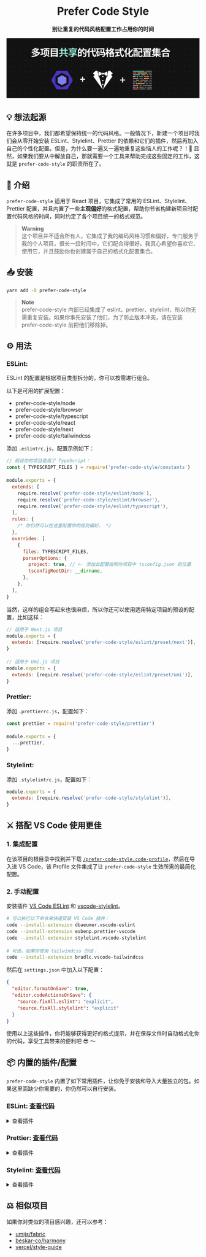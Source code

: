 <div align="center">

# Prefer Code Style

**别让重复的代码风格配置工作占用你的时间**

</div>

![看不到图片？你可能需要开 VPN 加速。](/social-preview.png)

## 💡 想法起源

在许多项目中，我们都希望保持统一的代码风格。一般情况下，新建一个项目时我们会从零开始安装 ESLint、Stylelint、Prettier 的依赖和它们的插件，然后再加入自己的个性化配置。但是，为什么要一遍又一遍地重复这些恼人的工作呢？！🤔 显然，如果我们要从中解放自己，那就需要一个工具来帮助完成这些固定的工作，这就是 `prefer-code-style` 的职责所在了。

## 📜 介绍

`prefer-code-style` 适用于 React 项目，它集成了常用的 ESLint、Stylelint、Prettier 配置，并且内置了一些**主观偏好**的格式配置，帮助你节省构建新项目时配置代码风格的时间，同时约定了各个项目统一的格式规范。

> **Warning**  
> 这个项目并不适合所有人，它集成了我的编码风格习惯和偏好，专门服务于我的个人项目，很长一段时间中，它们配合得很好。我真心希望你喜欢它、使用它，并且鼓励你也创建属于自己的格式化配置集合。

## 📥 安装

```bash
yarn add -D prefer-code-style
```

> **Note**  
> prefer-code-style 内部已经集成了 eslint、prettier、stylelint，所以你无需重复安装。如果你事先安装了他们，为了防止版本冲突，请在安装 prefer-code-style 前把他们移除掉。

## ⚙ 用法

### ESLint:

ESLint 的配置是根据项目类型拆分的，你可以按需进行组合。

以下是可用的扩展配置：

- prefer-code-style/node
- prefer-code-style/browser
- prefer-code-style/typescript
- prefer-code-style/react
- prefer-code-style/next
- prefer-code-style/tailwindcss

添加 `.eslintrc.js`，配置示例如下：

```js
// 假设你的项目使用了 TypeScript：
const { TYPESCRIPT_FILES } = require('prefer-code-style/constants')

module.exports = {
  extends: [
    require.resolve('prefer-code-style/eslint/node'),
    require.resolve('prefer-code-style/eslint/browser'),
    require.resolve('prefer-code-style/eslint/typescript'),
  ],
  rules: {
    /* 你仍然可以在这里配置你的规则偏好。 */
  },
  overrides: [
    {
      files: TYPESCRIPT_FILES,
      parserOptions: {
        project: true, // <- 添加此配置指明你项目中 tsconfig.json 的位置
        tsconfigRootDir: __dirname,
      },
    },
  ],
}
```

当然，这样的组合写起来也很麻烦，所以你还可以使用适用特定项目的预设的配置，比如这样：

```js
// 适用于 Next.js 项目
module.exports = {
  extends: [require.resolve('prefer-code-style/eslint/preset/next')],
}

// 适用于 Umi.js 项目
module.exports = {
  extends: [require.resolve('prefer-code-style/eslint/preset/umi')],
}
```

### Prettier:

添加 `.prettierrc.js`，配置如下：

```js
const prettier = require('prefer-code-style/prettier')

module.exports = {
  ...prettier,
}
```

### Stylelint:

添加 `.stylelintrc.js`，配置如下：

```js
module.exports = {
  extends: [require.resolve('prefer-code-style/stylelint')],
}
```

## ⚔️ 搭配 VS Code 使用更佳

### 1. 集成配置

在该项目的根目录中找到并下载 [`/prefer-code-style.code-profile`](./prefer-code-style.code-profile)，然后在导入进 VS Code，该 Profile 文件集成了让 `prefer-code-style` 生效所需的最简化配置。

### 2. 手动配置

安装插件 [VS Code ESLint](https://marketplace.visualstudio.com/items?itemName=dbaeumer.vscode-eslint) 和 [vscode-stylelint](https://marketplace.visualstudio.com/items?itemName=stylelint.vscode-stylelint)。

```bash
# 可以执行以下命令来快速安装 VS Code 插件：
code --install-extension dbaeumer.vscode-eslint
code --install-extension esbenp.prettier-vscode
code --install-extension stylelint.vscode-stylelint

# 可选，如果你使用 tailwindcss 的话：
code --install-extension bradlc.vscode-tailwindcss
```

然后在 `settings.json` 中加入以下配置：

```json
{
  "editor.formatOnSave": true,
  "editor.codeActionsOnSave": {
    "source.fixAll.eslint": "explicit",
    "source.fixAll.stylelint": "explicit"
  }
}
```

使用以上这些插件，你将能够获得更好的格式提示，并在保存文件时自动格式化你的代码，享受工具带来的便利吧 😎 ～

## 📦 内置的插件/配置

`prefer-code-style` 内置了如下常用插件，让你免于安装和导入大量独立的包。如果这里面缺少你需要的，你仍然可以自行安装。

### ESLint: [查看代码](./src/eslint)

<details>
<summary>查看插件</summary>

- [eslint-config-prettier](https://github.com/prettier/eslint-config-prettier#readme)
- [eslint-plugin-prettier](https://github.com/prettier/eslint-plugin-prettier#readme)
- [eslint-plugin-import](https://github.com/import-js/eslint-plugin-import#readme)
- [eslint-plugin-react](https://github.com/jsx-eslint/eslint-plugin-react#readme)
- [eslint-plugin-react-hooks](https://www.npmjs.com/package/eslint-plugin-react-hooks)
- [eslint-plugin-tailwindcss](https://github.com/francoismassart/eslint-plugin-tailwindcss#readme)

</details>

### Prettier: [查看代码](./src/prettier.js)

<details>
<summary>查看插件</summary>

- [prettier-plugin-packagejson](https://github.com/matzkoh/prettier-plugin-packagejson#readme)

</details>

### Stylelint: [查看代码](./src/stylelint.js)

<details>
<summary>查看插件</summary>

- [stylelint-config-prettier](https://github.com/prettier/stylelint-config-prettier#readme)
- [stylelint-config-rational-order](https://github.com/constverum/stylelint-config-rational-order#readme)
- [stylelint-config-standard](https://github.com/stylelint/stylelint-config-standard#readme)
- [stylelint-order](https://github.com/hudochenkov/stylelint-order#readme)
- [stylelint-prettier](https://github.com/prettier/stylelint-prettier#readme)
- [stylelint-scss](https://github.com/stylelint-scss/stylelint-scss#readme)

</details>

## ⚖ 相似项目

如果你对类似的项目感兴趣，还可以参考：

- [umijs/fabric](https://github.com/umijs/fabric)
- [beskar-co/harmony](https://github.com/beskar-co/harmony)
- [vercel/style-guide](https://github.com/vercel/style-guide)
